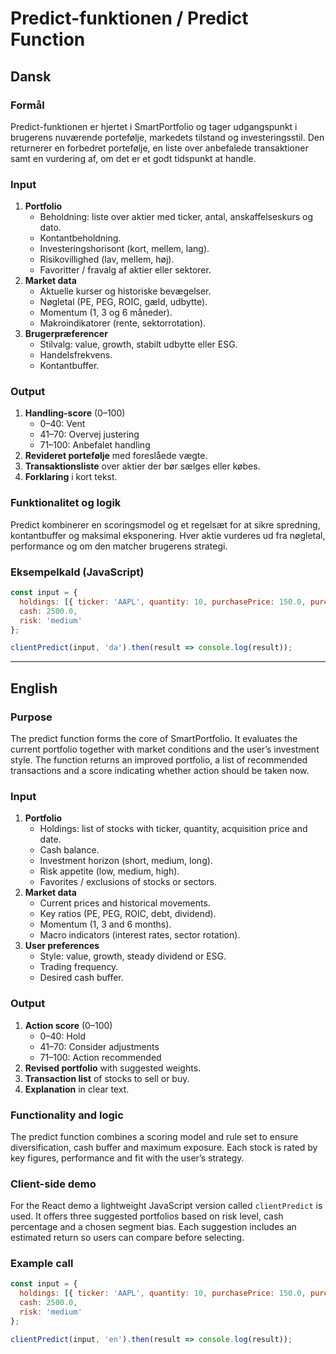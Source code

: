 # Predict-funktionen / Predict Function

## Dansk

### Formål

Predict-funktionen er hjertet i SmartPortfolio og tager udgangspunkt i brugerens nuværende portefølje, markedets tilstand og investeringsstil. Den returnerer en forbedret portefølje, en liste over anbefalede transaktioner samt en vurdering af, om det er et godt tidspunkt at handle.

### Input
1. **Portfolio**
   - Beholdning: liste over aktier med ticker, antal, anskaffelseskurs og dato.
   - Kontantbeholdning.
   - Investeringshorisont (kort, mellem, lang).
   - Risikovillighed (lav, mellem, høj).
   - Favoritter / fravalg af aktier eller sektorer.
2. **Market data**
   - Aktuelle kurser og historiske bevægelser.
   - Nøgletal (PE, PEG, ROIC, gæld, udbytte).
   - Momentum (1, 3 og 6 måneder).
   - Makroindikatorer (rente, sektorrotation).
3. **Brugerpræferencer**
   - Stilvalg: value, growth, stabilt udbytte eller ESG.
   - Handelsfrekvens.
   - Kontantbuffer.

### Output
1. **Handling-score** (0–100)
   - 0–40: Vent
   - 41–70: Overvej justering
   - 71–100: Anbefalet handling
2. **Revideret portefølje** med foreslåede vægte.
3. **Transaktionsliste** over aktier der bør sælges eller købes.
4. **Forklaring** i kort tekst.

### Funktionalitet og logik
Predict kombinerer en scoringsmodel og et regelsæt for at sikre spredning, kontantbuffer og maksimal eksponering. Hver aktie vurderes ud fra nøgletal, performance og om den matcher brugerens strategi.

### Eksempelkald (JavaScript)
```javascript
const input = {
  holdings: [{ ticker: 'AAPL', quantity: 10, purchasePrice: 150.0, purchaseDate: '2024-01-10' }],
  cash: 2500.0,
  risk: 'medium'
};

clientPredict(input, 'da').then(result => console.log(result));
```

---

## English

### Purpose
The predict function forms the core of SmartPortfolio. It evaluates the current portfolio together with market conditions and the user’s investment style. The function returns an improved portfolio, a list of recommended transactions and a score indicating whether action should be taken now.

### Input
1. **Portfolio**
   - Holdings: list of stocks with ticker, quantity, acquisition price and date.
   - Cash balance.
   - Investment horizon (short, medium, long).
   - Risk appetite (low, medium, high).
   - Favorites / exclusions of stocks or sectors.
2. **Market data**
   - Current prices and historical movements.
   - Key ratios (PE, PEG, ROIC, debt, dividend).
   - Momentum (1, 3 and 6 months).
   - Macro indicators (interest rates, sector rotation).
3. **User preferences**
   - Style: value, growth, steady dividend or ESG.
   - Trading frequency.
   - Desired cash buffer.

### Output
1. **Action score** (0–100)
   - 0–40: Hold
   - 41–70: Consider adjustments
   - 71–100: Action recommended
2. **Revised portfolio** with suggested weights.
3. **Transaction list** of stocks to sell or buy.
4. **Explanation** in clear text.

### Functionality and logic
The predict function combines a scoring model and rule set to ensure diversification, cash buffer and maximum exposure. Each stock is rated by key figures, performance and fit with the user’s strategy.

### Client-side demo
For the React demo a lightweight JavaScript version called `clientPredict` is used. It offers three suggested portfolios based on risk level, cash percentage and a chosen segment bias. Each suggestion includes an estimated return so users can compare before selecting.

### Example call
```javascript
const input = {
  holdings: [{ ticker: 'AAPL', quantity: 10, purchasePrice: 150.0, purchaseDate: '2024-01-10' }],
  cash: 2500.0,
  risk: 'medium'
};

clientPredict(input, 'en').then(result => console.log(result));
```

